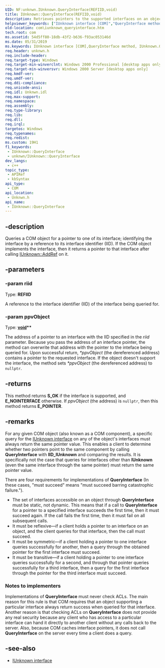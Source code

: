 ```yaml
---
UID: NF:unknwn.IUnknown.QueryInterface(REFIID,void)
title: IUnknown::QueryInterface(REFIID,void)
description: Retrieves pointers to the supported interfaces on an object.
helpviewer_keywords: ["IUnknown interface [COM]","QueryInterface method","IUnknown.QueryInterface","IUnknown.QueryInterface(REFIID","void)","IUnknown::QueryInterface","IUnknown::QueryInterface(REFIID","void)","QueryInterface","QueryInterface method [COM]","QueryInterface method [COM]","IUnknown interface","_com_iunknown_queryinterface","com.iunknown_queryinterface","unknwn/IUnknown::QueryInterface"]
old-location: com\iunknown_queryinterface.htm
tech.root: com
ms.assetid: 54d5ff80-18db-43f2-b636-f93ac053146d
ms.date: 05/31/2019
ms.keywords: IUnknown interface [COM],QueryInterface method, IUnknown.QueryInterface, IUnknown.QueryInterface(REFIID,void), IUnknown::QueryInterface, IUnknown::QueryInterface(REFIID,void), QueryInterface, QueryInterface method [COM], QueryInterface method [COM],IUnknown interface, _com_iunknown_queryinterface, com.iunknown_queryinterface, unknwn/IUnknown::QueryInterface
req.header: unknwn.h
req.include-header: 
req.target-type: Windows
req.target-min-winverclnt: Windows 2000 Professional [desktop apps only]
req.target-min-winversvr: Windows 2000 Server [desktop apps only]
req.kmdf-ver: 
req.umdf-ver: 
req.ddi-compliance: 
req.unicode-ansi: 
req.idl: Unknwn.idl
req.max-support: 
req.namespace: 
req.assembly: 
req.type-library: 
req.lib: 
req.dll: 
req.irql: 
targetos: Windows
req.typenames: 
req.redist: 
ms.custom: 19H1
f1_keywords:
 - IUnknown::QueryInterface
 - unknwn/IUnknown::QueryInterface
dev_langs:
 - c++
topic_type:
 - APIRef
 - kbSyntax
api_type:
 - COM
api_location:
 - Unknwn.h
api_name:
 - IUnknown::QueryInterface
---
```


## -description

Queries a COM object for a pointer to one of its interface; identifying the interface by a reference to its interface identifier (IID). If the COM object implements the interface, then it returns a pointer to that interface after calling [IUnknown::AddRef](/windows/desktop/api/unknwn/nf-unknwn-iunknown-addref) on it.

## -parameters

### -param riid

Type: **REFIID**

A reference to the interface identifier (IID) of the interface being queried for.

### -param ppvObject

Type: **[void](/windows/desktop/winprog/windows-data-types)\*\***

The address of a pointer to an interface with the IID specified in the *riid* parameter. Because you pass the address of an interface pointer, the method can overwrite that address with the pointer to the inteface being queried for. Upon successful return, *\*ppvObject* (the dereferenced address) contains a pointer to the requested interface. If the object doesn't support the interface, the method sets *\*ppvObject* (the dereferenced address) to `nullptr`.

## -returns

This method returns **S_OK** if the interface is supported, and **E_NOINTERFACE** otherwise. If *ppvObject* (the address) is `nullptr`, then this method returns **E_POINTER**.

## -remarks

For any given COM object (also known as a COM component), a specific query for the [IUnknown interface](/windows/desktop/api/unknwn/nn-unknwn-iunknown) on any of the object's interfaces must always return the same pointer value. This enables a client to determine whether two pointers point to the same component by calling **QueryInterface** with **IID_IUnknown** and comparing the results. It is specifically not the case that queries for interfaces other than **IUnknown** (even the same interface through the same pointer) must return the same pointer value.

There are four requirements for implementations of **QueryInterface** (In these cases, "must succeed" means "must succeed barring catastrophic failure.").

- The set of interfaces accessible on an object through **QueryInterface** must be static, not dynamic. This means that if a call to **QueryInterface** for a pointer to a specified interface succeeds the first time, then it must succeed again. If the call fails the first time, then it must fail on all subsequent calls.
- It must be reflexive&mdash;if a client holds a pointer to an interface on an object, and the client queries for that interface, then the call must succeed.
- It must be symmetric&mdash;if a client holding a pointer to one interface queries successfully for another, then a query through the obtained pointer for the first interface must succeed.
- It must be transitive&mdash;if a client holding a pointer to one interface queries successfully for a second, and through that pointer queries successfully for a third interface, then a query for the first interface through the pointer for the third interface must succeed.

### Notes to implementers

Implementations of **QueryInterface** must never check ACLs. The main reason for this rule is that COM requires that an object supporting a particular interface always return success when queried for that interface. Another reason is that checking ACLs on **QueryInterface** does not provide any real security because any client who has access to a particular interface can hand it directly to another client without any calls back to the server. Also, because COM caches interface pointers, it does not call **QueryInterface** on the server every time a client does a query.

## -see-also

* [IUnknown interface](/windows/desktop/api/unknwn/nn-unknwn-iunknown)

